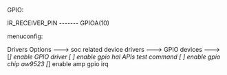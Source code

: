 GPIO:

IR_RECEIVER_PIN   -------   GPIOA(10)

menuconfig:

Drivers Options  --->
    soc related device drivers  --->
            GPIO devices --->
                [*] enable GPIO driver
                [ ]   enable gpio hal APIs test command
                [ ] enable gpio chip aw9523
                [*] enable amp gpio irq
